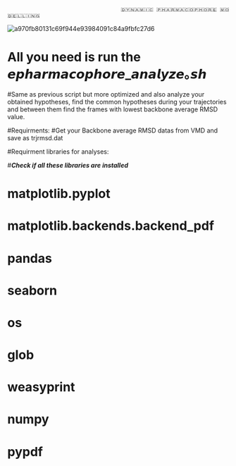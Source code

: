                                         🇩‌🇾‌🇳‌🇦‌🇲‌🇮‌🇨‌ 🇵‌🇭‌🇦‌🇷‌🇲‌🇦‌🇨‌🇴‌🇵‌🇭‌🇴‌🇷‌🇪‌ 🇲‌🇴‌🇩‌🇪‌🇱‌🇱‌🇮‌🇳‌🇬
![a970fb80131c69f944e93984091c84a9fbfc27d6](https://github.com/DurdagiLab/Dynamicpharmacophore_modeling_V1.1/assets/146360745/0e1ae028-8a80-48ea-a61f-fb616adfb211)                       ‌


# All you need is run the 𝙚𝙥𝙝𝙖𝙧𝙢𝙖𝙘𝙤𝙥𝙝𝙤𝙧𝙚_𝙖𝙣𝙖𝙡𝙮𝙯𝙚｡𝙨𝙝 
#Same as previous script but more optimized and also analyze your obtained hypotheses, find the common hypotheses during your trajectories and between them find the frames with lowest backbone average RMSD value.

#Requirments:
#Get your Backbone average RMSD datas from VMD and save as trjrmsd.dat

#Requirment libraries for analyses:

#***Check if all these libraries are installed***

# matplotlib.pyplot
# matplotlib.backends.backend_pdf
# pandas
# seaborn
# os
# glob
# weasyprint
# numpy
# pypdf
